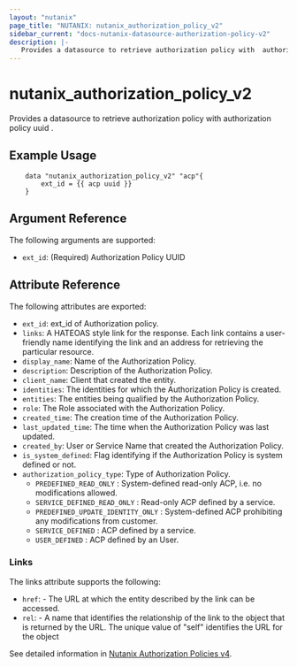 ```yaml
---
layout: "nutanix"
page_title: "NUTANIX: nutanix_authorization_policy_v2"
sidebar_current: "docs-nutanix-datasource-authorization-policy-v2"
description: |-
   Provides a datasource to retrieve authorization policy with  authorization policy uuid .
---
```

# nutanix_authorization_policy_v2

Provides a datasource to retrieve authorization policy with  authorization policy uuid .

## Example Usage

```hcl
    data "nutanix_authorization_policy_v2" "acp"{
        ext_id = {{ acp uuid }}
    }

```

## Argument Reference

The following arguments are supported:

* `ext_id`: (Required) Authorization Policy UUID

## Attribute Reference

The following attributes are exported:
* `ext_id`: ext_id of Authorization policy.
* `links`: A HATEOAS style link for the response. Each link contains a user-friendly name identifying the link and an address for retrieving the particular resource.
* `display_name`: Name of the Authorization Policy.
* `description`: Description of the Authorization Policy.
* `client_name`: Client that created the entity.
* `identities`: The identities for which the Authorization Policy is created.
* `entities`: The entities being qualified by the Authorization Policy.
* `role`: The Role associated with the Authorization Policy.
* `created_time`: The creation time of the Authorization Policy.
* `last_updated_time`: The time when the Authorization Policy was last updated.
* `created_by`: User or Service Name that created the Authorization Policy.
* `is_system_defined`: Flag identifying if the Authorization Policy is system defined or not.
* `authorization_policy_type`: Type of Authorization Policy.
    * `PREDEFINED_READ_ONLY` : System-defined read-only ACP, i.e. no modifications allowed.
    * `SERVICE_DEFINED_READ_ONLY` : Read-only ACP defined by a service.
    * `PREDEFINED_UPDATE_IDENTITY_ONLY` : System-defined ACP prohibiting any modifications from customer.
    * `SERVICE_DEFINED` : ACP defined by a service.
    * `USER_DEFINED` : ACP defined by an User.


### Links

The links attribute supports the following:

* `href`: - The URL at which the entity described by the link can be accessed.
* `rel`: - A name that identifies the relationship of the link to the object that is returned by the URL. The unique value of "self" identifies the URL for the object


See detailed information in [Nutanix Authorization Policies v4](https://developers.nutanix.com/api-reference?namespace=iam&version=v4.0.b1).
